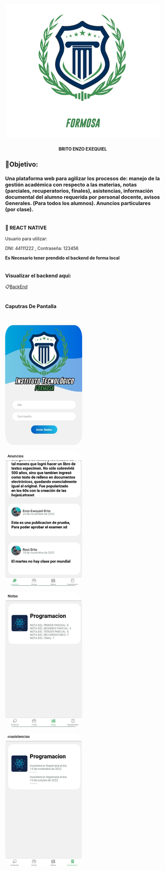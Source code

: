 <h1 align="center">
  <br>
  <img src="./assets/logo3.png" alt="Instituto Tecnologico Formosa" width="500">
  <br>
</h1>
<p align="center"><b>BRITO ENZO EXEQUIEL</b></p>

## **📌Objetivo:**
### Una plataforma web para agilizar los procesos de: manejo de la gestión académica con respecto a las materias, notas (parciales, recuperatorios, finales), asistencias, información documental del alumno requerida por personal docente, avisos Generales. (Para todos los alumnos). Anuncios particulares (por clase).

#

### **🔰 REACT NATIVE**
Usuario para utilizar:

 DNI: 44111222 , Contraseña: 123456

**Es Necesario tener prendido el backend de forma local**

#
### Visualizar el backend aqui: 
📋[BackEnd](https://github.com/EnzoEB12/TP-Instituto-Random "Enlace del backend")


#
### **Caputras De Pantalla**
<br><br>
<img src="./assets/cap4.jpg" alt="Captura del Login" width="250" style="border-radius: 10%">
<br><br>
<img src="./assets/cap1.jpg" alt="Captura de la pantalla de anuncios" width="250" style="border-radius: 10%">
<br><br>
<img src="./assets/cap2.jpg" alt="Captura de la pantalla de notas" width="250" style="border-radius: 10%">
<br><br>
<img src="./assets/cap3.jpg" alt="Captura de la pantalla de inasistencias" width="250" style="border-radius: 10%">

